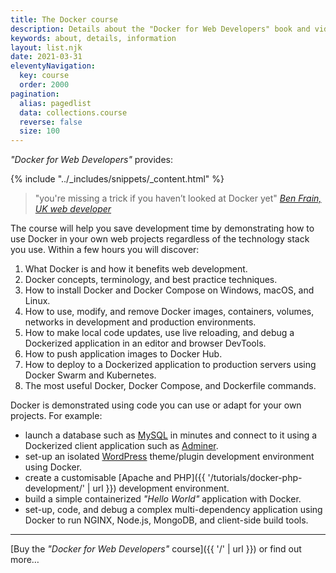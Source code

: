 ```yaml
---
title: The Docker course
description: Details about the "Docker for Web Developers" book and video course.
keywords: about, details, information
layout: list.njk
date: 2021-03-31
eleventyNavigation:
  key: course
  order: 2000
pagination:
  alias: pagedlist
  data: collections.course
  reverse: false
  size: 100
---
```


*"Docker for Web Developers"* provides:

{% include "../_includes/snippets/_content.html" %}

> "you're missing a trick if you haven’t looked at Docker yet"
> <cite>[Ben Frain, UK web developer](https://benfrain.com/)</cite>

The course will help you save development time by demonstrating how to use Docker in your own web projects regardless of the technology stack you use. Within a few hours you will discover:

1. What Docker is and how it benefits web development.
1. Docker concepts, terminology, and best practice techniques.
1. How to install Docker and Docker Compose on Windows, macOS, and Linux.
1. How to use, modify, and remove Docker images, containers, volumes, networks in development and production environments.
1. How to make local code updates, use live reloading, and debug a Dockerized application in an editor and browser DevTools.
1. How to push application images to Docker Hub.
1. How to deploy to a Dockerized application to production servers using Docker Swarm and Kubernetes.
1. The most useful Docker, Docker Compose, and Dockerfile commands.

Docker is demonstrated using code you can use or adapt for your own projects. For example:

* launch a database such as [MySQL](https://www.mysql.com/) in minutes and connect to it using a Dockerized client application such as [Adminer](https://www.adminer.org/).
* set-up an isolated [WordPress](https://wordpress.org/) theme/plugin development environment using Docker.
* create a customisable [Apache and PHP]({{ '/tutorials/docker-php-development/' | url }}) development environment.
* build a simple containerized *"Hello World"* application with Docker.
* set-up, code, and debug a complex multi-dependency application using Docker to run NGINX, Node.js, MongoDB, and client-side build tools.

---

[Buy the *"Docker for Web Developers"* course]({{ '/' | url }}) or find out more&hellip;
